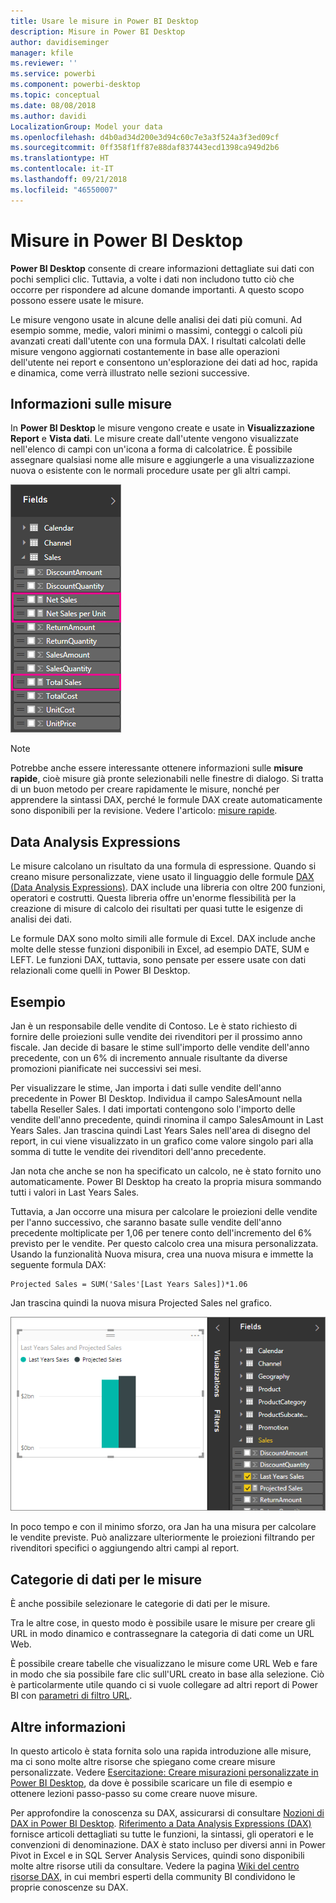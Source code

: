 ```yaml
---
title: Usare le misure in Power BI Desktop
description: Misure in Power BI Desktop
author: davidiseminger
manager: kfile
ms.reviewer: ''
ms.service: powerbi
ms.component: powerbi-desktop
ms.topic: conceptual
ms.date: 08/08/2018
ms.author: davidi
LocalizationGroup: Model your data
ms.openlocfilehash: d4b0ad34d200e3d94c60c7e3a3f524a3f3ed09cf
ms.sourcegitcommit: 0ff358f1ff87e88daf837443ecd1398ca949d2b6
ms.translationtype: HT
ms.contentlocale: it-IT
ms.lasthandoff: 09/21/2018
ms.locfileid: "46550007"
---
```

# <a name="measures-in-power-bi-desktop"></a>Misure in Power BI Desktop

**Power BI Desktop** consente di creare informazioni dettagliate sui dati con pochi semplici clic. Tuttavia, a volte i dati non includono tutto ciò che occorre per rispondere ad alcune domande importanti. A questo scopo possono essere usate le misure.

Le misure vengono usate in alcune delle analisi dei dati più comuni. Ad esempio somme, medie, valori minimi o massimi, conteggi o calcoli più avanzati creati dall'utente con una formula DAX. I risultati calcolati delle misure vengono aggiornati costantemente in base alle operazioni dell'utente nei report e consentono un'esplorazione dei dati ad hoc, rapida e dinamica, come verrà illustrato nelle sezioni successive.

## <a name="understanding-measures"></a>Informazioni sulle misure

In **Power BI Desktop** le misure vengono create e usate in **Visualizzazione Report** e **Vista dati**. Le misure create dall'utente vengono visualizzate nell'elenco di campi con un'icona a forma di calcolatrice. È possibile assegnare qualsiasi nome alle misure e aggiungerle a una visualizzazione nuova o esistente con le normali procedure usate per gli altri campi.

![](media/desktop-measures/measuresinpbid_measinfieldlist.png)

> [!NOTE]
> Potrebbe anche essere interessante ottenere informazioni sulle **misure rapide**, cioè misure già pronte selezionabili nelle finestre di dialogo. Si tratta di un buon metodo per creare rapidamente le misure, nonché per apprendere la sintassi DAX, perché le formule DAX create automaticamente sono disponibili per la revisione. Vedere l'articolo: [misure rapide](desktop-quick-measures.md).
> 
> 

## <a name="data-analysis-expressions"></a>Data Analysis Expressions

Le misure calcolano un risultato da una formula di espressione. Quando si creano misure personalizzate, viene usato il linguaggio delle formule [DAX (Data Analysis Expressions)](https://msdn.microsoft.com/library/gg413422.aspx). DAX include una libreria con oltre 200 funzioni, operatori e costrutti. Questa libreria offre un'enorme flessibilità per la creazione di misure di calcolo dei risultati per quasi tutte le esigenze di analisi dei dati.

Le formule DAX sono molto simili alle formule di Excel. DAX include anche molte delle stesse funzioni disponibili in Excel, ad esempio DATE, SUM e LEFT. Le funzioni DAX, tuttavia, sono pensate per essere usate con dati relazionali come quelli in Power BI Desktop.

## <a name="lets-look-at-an-example"></a>Esempio
Jan è un responsabile delle vendite di Contoso. Le è stato richiesto di fornire delle proiezioni sulle vendite dei rivenditori per il prossimo anno fiscale. Jan decide di basare le stime sull'importo delle vendite dell'anno precedente, con un 6% di incremento annuale risultante da diverse promozioni pianificate nei successivi sei mesi.

Per visualizzare le stime, Jan importa i dati sulle vendite dell'anno precedente in Power BI Desktop. Individua il campo SalesAmount nella tabella Reseller Sales. I dati importati contengono solo l'importo delle vendite dell'anno precedente, quindi rinomina il campo SalesAmount in Last Years Sales. Jan trascina quindi Last Years Sales nell'area di disegno del report, in cui viene visualizzato in un grafico come valore singolo pari alla somma di tutte le vendite dei rivenditori dell'anno precedente.

Jan nota che anche se non ha specificato un calcolo, ne è stato fornito uno automaticamente. Power BI Desktop ha creato la propria misura sommando tutti i valori in Last Years Sales.

Tuttavia, a Jan occorre una misura per calcolare le proiezioni delle vendite per l'anno successivo, che saranno basate sulle vendite dell'anno precedente moltiplicate per 1,06 per tenere conto dell'incremento del 6% previsto per le vendite. Per questo calcolo crea una misura personalizzata. Usando la funzionalità Nuova misura, crea una nuova misura e immette la seguente formula DAX:

    Projected Sales = SUM('Sales'[Last Years Sales])*1.06

Jan trascina quindi la nuova misura Projected Sales nel grafico.

![](media/desktop-measures/measuresinpbid_lastyearsales.png)

In poco tempo e con il minimo sforzo, ora Jan ha una misura per calcolare le vendite previste. Può analizzare ulteriormente le proiezioni filtrando per rivenditori specifici o aggiungendo altri campi al report.

## <a name="data-categories-for-measures"></a>Categorie di dati per le misure

È anche possibile selezionare le categorie di dati per le misure. 

Tra le altre cose, in questo modo è possibile usare le misure per creare gli URL in modo dinamico e contrassegnare la categoria di dati come un URL Web. 

È possibile creare tabelle che visualizzano le misure come URL Web e fare in modo che sia possibile fare clic sull'URL creato in base alla selezione. Ciò è particolarmente utile quando ci si vuole collegare ad altri report di Power BI con [parametri di filtro URL](service-url-filters.md).

## <a name="learn-more"></a>Altre informazioni
In questo articolo è stata fornita solo una rapida introduzione alle misure, ma ci sono molte altre risorse che spiegano come creare misure personalizzate. Vedere [Esercitazione: Creare misurazioni personalizzate in Power BI Desktop](desktop-tutorial-create-measures.md), da dove è possibile scaricare un file di esempio e ottenere lezioni passo-passo su come creare nuove misure.  

Per approfondire la conoscenza su DAX, assicurarsi di consultare [Nozioni di DAX in Power BI Desktop](desktop-quickstart-learn-dax-basics.md). [Riferimento a Data Analysis Expressions (DAX)](https://msdn.microsoft.com/library/gg413422.aspx) fornisce articoli dettagliati su tutte le funzioni, la sintassi, gli operatori e le convenzioni di denominazione. DAX è stato incluso per diversi anni in Power Pivot in Excel e in SQL Server Analysis Services, quindi sono disponibili molte altre risorse utili da consultare. Vedere la pagina [Wiki del centro risorse DAX](http://social.technet.microsoft.com/wiki/contents/articles/1088.dax-resource-center.aspx), in cui membri esperti della community BI condividono le proprie conoscenze su DAX.



